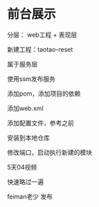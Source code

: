 # 前台展示   











分层：  web工程   +   表现层



新建工程：taotao-reset    

属于服务层    

使用ssm发布服务

添加pom，添加项目的依赖

添加web.xml

添加配置文件，参考之前   

安装到本地仓库   

修改端口，启动执行新建的模块   





5天04视频



































快速略过一遍

feiman老少     发布



